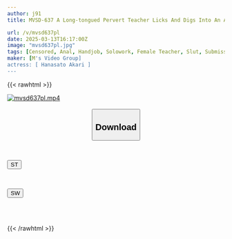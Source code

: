 ```yaml
---
author: j91
title: MVSD-637 A Long-tongued Pervert Teacher Licks And Digs Into An Anus That's More Embarrassing Than Having A Dick Seen, Playing With The Asshole Akari Hanazato

url: /v/mvsd637pl
date: 2025-03-13T16:17:00Z
image: "mvsd637pl.jpg"
tags: [Censored, Anal, Handjob, Solowork, Female Teacher, Slut, Submissive Men	]
maker: [M's Video Group]
actress: [ Hanasato Akari ]
---
```



{{< rawhtml >}}

<div class="video" data-videoid="rdgBYAx704cbbWX">
    <a href="javascript:;">
        <img src="/v/mvsd637pl/mvsd637pl.jpg" width="WIDTH" height="HEIGHT" alt="mvsd637pl.mp4" loading="lazy">
    </a>
</div>

<script type="text/javascript" src="https://j91.asia/asset/on-demand-st.js"></script>

<br>
  <link rel="stylesheet" href="https://j91.asia/asset/bs5.css">
  
  <center>
  <button class="btn btn-primary" type="button" data-bs-toggle="collapse" data-bs-target=".multi-collapse" aria-expanded="false" aria-controls="multiCollapseExample1 multiCollapseExample2"><h2>Download</h2></button></center>
</p>
<div class="row">
  <div class="col">
    <div class="collapse multi-collapse" id="multiCollapseExample1">
      <div class="card card-body">
	      	      <br>
<div class="buttons">  
<p><a href="/v/mvsd637pl/st.html" target="_blank"><button class="btn-hover color-3"><i class="fa fa-download"></i> ST</button></a></p></div>
    </div>
  </div>
</div>
  <div class="col">
    <div class="collapse multi-collapse" id="multiCollapseExample2">
      <div class="card card-body">
	      <br>
<div class="buttons">
<p><a href="/v/mvsd637pl/sw.html" target="_blank"><button class="btn-hover color-2"><i class="fa fa-download"></i> SW</button></a></p></div>
<br><br>
      </div>
    </div>
  </div>
</div>

{{< /rawhtml >}}